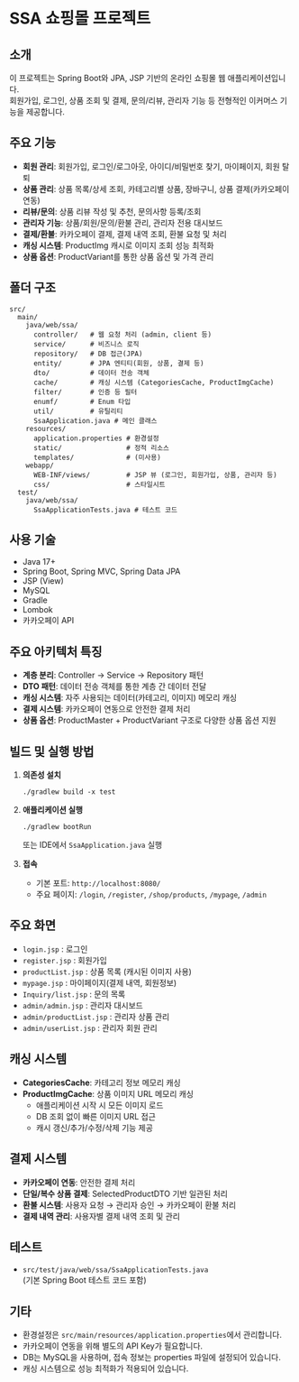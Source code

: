 # SSA 쇼핑몰 프로젝트

## 소개
이 프로젝트는 Spring Boot와 JPA, JSP 기반의 온라인 쇼핑몰 웹 애플리케이션입니다.  
회원가입, 로그인, 상품 조회 및 결제, 문의/리뷰, 관리자 기능 등 전형적인 이커머스 기능을 제공합니다.

## 주요 기능
- **회원 관리**: 회원가입, 로그인/로그아웃, 아이디/비밀번호 찾기, 마이페이지, 회원 탈퇴
- **상품 관리**: 상품 목록/상세 조회, 카테고리별 상품, 장바구니, 상품 결제(카카오페이 연동)
- **리뷰/문의**: 상품 리뷰 작성 및 추천, 문의사항 등록/조회
- **관리자 기능**: 상품/회원/문의/환불 관리, 관리자 전용 대시보드
- **결제/환불**: 카카오페이 결제, 결제 내역 조회, 환불 요청 및 처리
- **캐싱 시스템**: ProductImg 캐시로 이미지 조회 성능 최적화
- **상품 옵션**: ProductVariant를 통한 상품 옵션 및 가격 관리

## 폴더 구조
```
src/
  main/
    java/web/ssa/
      controller/   # 웹 요청 처리 (admin, client 등)
      service/      # 비즈니스 로직
      repository/   # DB 접근(JPA)
      entity/       # JPA 엔티티(회원, 상품, 결제 등)
      dto/          # 데이터 전송 객체
      cache/        # 캐싱 시스템 (CategoriesCache, ProductImgCache)
      filter/       # 인증 등 필터
      enumf/        # Enum 타입
      util/         # 유틸리티
      SsaApplication.java # 메인 클래스
    resources/
      application.properties # 환경설정
      static/                # 정적 리소스
      templates/             # (미사용)
    webapp/
      WEB-INF/views/         # JSP 뷰 (로그인, 회원가입, 상품, 관리자 등)
      css/                   # 스타일시트
  test/
    java/web/ssa/
      SsaApplicationTests.java # 테스트 코드
```

## 사용 기술
- Java 17+
- Spring Boot, Spring MVC, Spring Data JPA
- JSP (View)
- MySQL
- Gradle
- Lombok
- 카카오페이 API

## 주요 아키텍처 특징
- **계층 분리**: Controller → Service → Repository 패턴
- **DTO 패턴**: 데이터 전송 객체를 통한 계층 간 데이터 전달
- **캐싱 시스템**: 자주 사용되는 데이터(카테고리, 이미지) 메모리 캐싱
- **결제 시스템**: 카카오페이 연동으로 안전한 결제 처리
- **상품 옵션**: ProductMaster + ProductVariant 구조로 다양한 상품 옵션 지원

## 빌드 및 실행 방법
1. **의존성 설치**
   ```
   ./gradlew build -x test
   ```
2. **애플리케이션 실행**
   ```
   ./gradlew bootRun
   ```
   또는 IDE에서 `SsaApplication.java` 실행

3. **접속**
   - 기본 포트: `http://localhost:8080/`
   - 주요 페이지: `/login`, `/register`, `/shop/products`, `/mypage`, `/admin`

## 주요 화면
- `login.jsp` : 로그인
- `register.jsp` : 회원가입
- `productList.jsp` : 상품 목록 (캐시된 이미지 사용)
- `mypage.jsp` : 마이페이지(결제 내역, 회원정보)
- `Inquiry/list.jsp` : 문의 목록
- `admin/admin.jsp` : 관리자 대시보드
- `admin/productList.jsp` : 관리자 상품 관리
- `admin/userList.jsp` : 관리자 회원 관리

## 캐싱 시스템
- **CategoriesCache**: 카테고리 정보 메모리 캐싱
- **ProductImgCache**: 상품 이미지 URL 메모리 캐싱
  - 애플리케이션 시작 시 모든 이미지 로드
  - DB 조회 없이 빠른 이미지 URL 접근
  - 캐시 갱신/추가/수정/삭제 기능 제공

## 결제 시스템
- **카카오페이 연동**: 안전한 결제 처리
- **단일/복수 상품 결제**: SelectedProductDTO 기반 일관된 처리
- **환불 시스템**: 사용자 요청 → 관리자 승인 → 카카오페이 환불 처리
- **결제 내역 관리**: 사용자별 결제 내역 조회 및 관리

## 테스트
- `src/test/java/web/ssa/SsaApplicationTests.java`  
  (기본 Spring Boot 테스트 코드 포함)

## 기타
- 환경설정은 `src/main/resources/application.properties`에서 관리합니다.
- 카카오페이 연동을 위해 별도의 API Key가 필요합니다.
- DB는 MySQL을 사용하며, 접속 정보는 properties 파일에 설정되어 있습니다.
- 캐싱 시스템으로 성능 최적화가 적용되어 있습니다. 